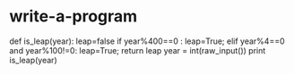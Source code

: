 # write-a-program
def is_leap(year):
  leap=false
if year%400==0 :
    leap=True;
 elif year%4==0 and year%100!=0:
    leap=True;
return leap
year = int(raw_input())
print is_leap(year)
